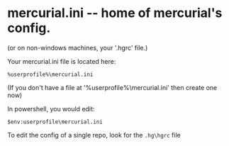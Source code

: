 # mercurial.ini -- home of mercurial's config.

(or on non-windows machines, your '.hgrc' file.)

Your mercurial.ini file is located here:

    %userprofile%\mercurial.ini
    
(If you don't have a file at '%userprofile%\mercurial.ini' then create one now)

In powershell, you would edit:

    $env:userprofile\mercurial.ini


To edit the config of a single repo, look for the `.hg\hgrc` file

